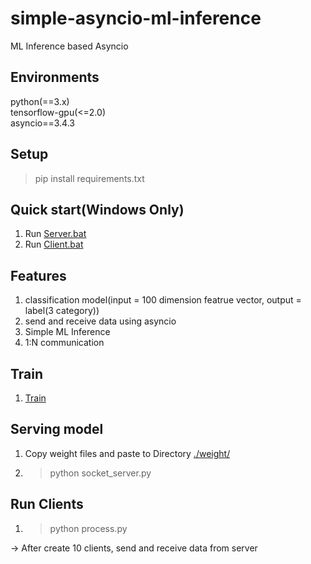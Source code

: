 # simple-asyncio-ml-inference
ML Inference based Asyncio

## Environments
python(==3.x)  
tensorflow-gpu(<=2.0)  
asyncio==3.4.3

## Setup
> pip install requirements.txt

## Quick start(Windows Only)
1. Run [Server.bat](https://github.com/jhcnode/asyncio-ml-inference/blob/main/server.bat)
2. Run [Client.bat](https://github.com/jhcnode/asyncio-ml-inference/blob/main/client.bat)

## Features 
1. classification model(input = 100 dimension featrue vector, output = label(3 category)) 
2. send and receive data using asyncio
3. Simple ML Inference 
4. 1:N communication 

## Train 
1. [Train](https://github.com/jhcnode/asyncio-ml-inference/blob/main/train/MLP%2BSelu%2B5%20Hidden%20Layer.ipynb)

## Serving model 
1. Copy weight files and paste to Directory [./weight/](https://github.com/jhcnode/asyncio-ml-inference/tree/main/weight)
2. > python socket_server.py  

## Run Clients 
1. > python process.py 

-> After create 10 clients, send and receive data from server
